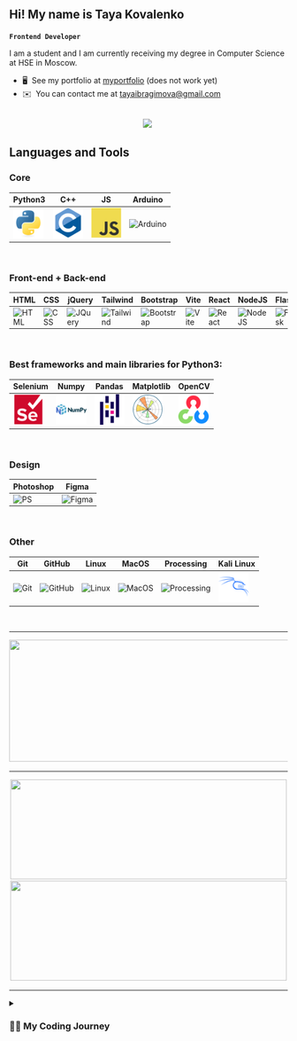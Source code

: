 ## Hi! My name is Taya Kovalenko

**`Frontend Developer`**

I am a student and I am currently receiving my degree in Computer Science at HSE in Moscow.

* 🖥️  See my portfolio at [myportfolio](http://myportfolio.com) (does not work yet)
* ✉️  You can contact me at [tayaibragimova@gmail.com](mailto:tayaibragimova@gmail.com)

<br />
<div align="center"><a href="https://www.github.com/tkvlnko" target="_blank" rel="noreferrer"><img
src="https://img.shields.io/github/followers/tkvlnko?logo=github&style=for-the-badge&color=0891b2&labelColor=1c1917" /></a>
<img src="https://komarev.com/ghpvc/?username=tkvlnko&style=for-the-badge&color=blue" alt=""/></div>


## Languages and Tools 
<div>

### Core

| Python3 | C++ | JS | Arduino |
|----------|----------|----------|-----|
|  <img src="https://github.com/devicons/devicon/blob/master/icons/python/python-original.svg" title="Python"  alt="Python" width="55" height="55"/> |  <img src="https://github.com/devicons/devicon/blob/master/icons/c/c-original.svg" title="C++"  alt="C++" width="55" height="55"/> |  <img src="https://github.com/devicons/devicon/blob/master/icons/javascript/javascript-original.svg" title="JavaScript" alt="JavaScript" width="55" height="55"/> |  <img src="https://cdn.jsdelivr.net/gh/devicons/devicon/icons/arduino/arduino-original.svg" title="Arduino" alt="Arduino" width="55" height="55"/>|
<br />

### Front-end + Back-end

| HTML | CSS | jQuery | Tailwind | Bootstrap | Vite | React | NodeJS | Flask |
|------|-----|--------|----------|-----------|------|-------|--------|-------|
| <img src="https://cdn.jsdelivr.net/gh/devicons/devicon/icons/html5/html5-plain.svg" alt="HTML" width="55px" height="55px" /> | <img src="https://cdn.jsdelivr.net/gh/devicons/devicon/icons/css3/css3-plain.svg" alt="CSS" width="55px" height="55px" /> | <img src="https://cdn.jsdelivr.net/gh/devicons/devicon/icons/jquery/jquery-original.svg" alt="JQuery" width="55px" height="55px" /> | <img src="https://cdn.jsdelivr.net/gh/devicons/devicon/icons/tailwindcss/tailwindcss-plain.svg" alt="Tailwind" width="55px" height="55px" /> | <img src="https://cdn.jsdelivr.net/gh/devicons/devicon/icons/bootstrap/bootstrap-original.svg" alt="Bootstrap" width="55px" height="55px" /> | <img src="https://raw.githubusercontent.com/danielcranney/readme-generator/main/public/icons/skills/vite-colored.svg" alt="Vite" width="55px" height="55px" /> | <img src="https://cdn.jsdelivr.net/gh/devicons/devicon/icons/react/react-original.svg" alt="React" width="55px" height="55px" /> | <img src="https://cdn.jsdelivr.net/gh/devicons/devicon/icons/nodejs/nodejs-original.svg" alt="NodeJS" width="55px" height="55px" /> | <img src="https://cdn.jsdelivr.net/gh/devicons/devicon/icons/flask/flask-original.svg" alt="Flask" width="55px" height="55px" /> |
<br />

### Best frameworks and main libraries for Python3:

| Selenium | Numpy | Pandas | Matplotlib | OpenCV |
|----------|-------|----------|----------|----------|
|  <img src="https://github.com/devicons/devicon/blob/master/icons/selenium/selenium-original.svg" title="Selenium"  alt="Selenium" width="55" height="55"/>|  <img src="https://github.com/devicons/devicon/blob/master/icons/numpy/numpy-original-wordmark.svg" title="Numpy" alt="Numpy" width="55" height="55"/>|  <img src="https://github.com/devicons/devicon/blob/master/icons/pandas/pandas-original.svg" title="Pandas" alt="Pandas" width="55" height="55"/>|  <img src="https://github.com/devicons/devicon/blob/master/icons/matplotlib/matplotlib-original.svg" title="mpl" alt="mpl" width="55" height="55"/>| <img src="https://github.com/devicons/devicon/blob/master/icons/opencv/opencv-original.svg" title="mpl" alt="mpl" width="55" height="55"/>|

<br />

### Design

| Photoshop | Figma |
|-----------|-------|
| <img src="https://cdn.jsdelivr.net/gh/devicons/devicon/icons/photoshop/photoshop-line.svg" alt="PS" width="55" /> | <img src="https://cdn.jsdelivr.net/gh/devicons/devicon/icons/figma/figma-original.svg" alt="Figma" width="55" height="55" /> |

<br />

### Other

| Git | GitHub | Linux | MacOS | Processing | Kali Linux |
|-----|--------|-------|-------|------------|------------|
| <img src="https://cdn.jsdelivr.net/gh/devicons/devicon/icons/git/git-original.svg" alt="Git" width="55" height="55" /> | <img src="https://cdn.jsdelivr.net/gh/devicons/devicon/icons/github/github-original.svg" alt="GitHub" width="55" height="55" /> | <img src="https://cdn.jsdelivr.net/gh/devicons/devicon/icons/linux/linux-original.svg" alt="Linux" width="55" height="55" /> | <img src="https://upload.wikimedia.org/wikipedia/commons/2/22/MacOS_logo_%282017%29.svg" alt="MacOS" width="55" height="55" /> | <img src="https://cdn.jsdelivr.net/gh/devicons/devicon/icons/processing/processing-original.svg" alt="Processing" width="55" height="55" /> | <img src="https://github.com/canaleal/devicon/blob/new-icon-kali-linux/icons/kalilinux/kalilinux-original-wordmark.svg" alt="Kali Linux" title="Kali Linux" width="55" height="55" /> |

<br />

</div>


---

  
<p align="center">
  <img width="800" height="220" src="https://streak-stats.demolab.com?user=tkvlnko&theme=tokyonight&hide_border=true&border_radius=5&card_width=800">
</p>


---

<p align="center">
  <img width="500" height="180" src="https://github-readme-stats.vercel.app/api?username=tkvlnko&show_icons=true&theme=tokyonight&hide_border=true&border_radius=5"/>
  <img width="500" height="180" src="https://github-readme-stats.vercel.app/api/top-langs/?username=tkvlnko&theme=tokyonight&hide_border=true&border_radius=5&hide_progress=true"/>
</p>


---



<details>
 <summary><h3>👨‍💻 My Coding Journey</h3></summary>
   I started my coding journey as a naive computer science student with a passion to learn everything I could about this programming world - code, unix, linux, theory.

### How to reach me :mailbox:
[![Telegram Badge](https://img.shields.io/badge/Telegram-blue?style=flat&logo=telegram&logoColor=white)](https://t.me/tkvlnko)
[website]: https://tkvlnko.com
[telegram]: t.me/tkvlnko

